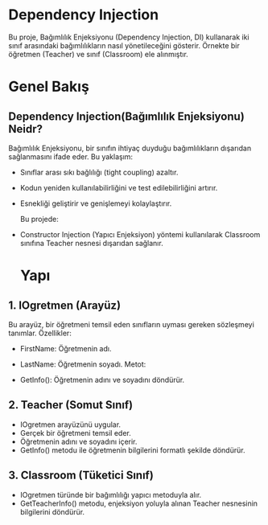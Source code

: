 # Dependency Injection
Bu proje, Bağımlılık Enjeksiyonu (Dependency Injection, DI) kullanarak iki sınıf arasındaki bağımlılıkların nasıl yönetileceğini gösterir. Örnekte bir öğretmen (Teacher) ve sınıf (Classroom) ele alınmıştır.

# Genel Bakış
## Dependency Injection(Bağımlılık Enjeksiyonu) Neidr?
Bağımlılık Enjeksiyonu, bir sınıfın ihtiyaç duyduğu bağımlılıkların dışarıdan sağlanmasını ifade eder. Bu yaklaşım:

 * Sınıflar arası sıkı bağlılığı (tight coupling) azaltır.
 * Kodun yeniden kullanılabilirliğini ve test edilebilirliğini artırır.
 * Esnekliği geliştirir ve genişlemeyi kolaylaştırır.

   Bu projede:

 * Constructor Injection (Yapıcı Enjeksiyon) yöntemi kullanılarak Classroom sınıfına Teacher nesnesi dışarıdan sağlanır.

   # Yapı
  ##  1. IOgretmen (Arayüz)
  Bu arayüz, bir öğretmeni temsil eden sınıfların uyması gereken sözleşmeyi tanımlar.
Özellikler:

 * FirstName: Öğretmenin adı.
 * LastName: Öğretmenin soyadı.
Metot:

 * GetInfo(): Öğretmenin adını ve soyadını döndürür.

 ## 2. Teacher (Somut Sınıf)
 * IOgretmen arayüzünü uygular.
 * Gerçek bir öğretmeni temsil eder.
 * Öğretmenin adını ve soyadını içerir.
 * GetInfo() metodu ile öğretmenin bilgilerini formatlı şekilde döndürür.

 ## 3. Classroom (Tüketici Sınıf)
 * IOgretmen türünde bir bağımlılığı yapıcı metoduyla alır.
 * GetTeacherInfo() metodu, enjeksiyon yoluyla alınan Teacher nesnesinin bilgilerini döndürür.

   
